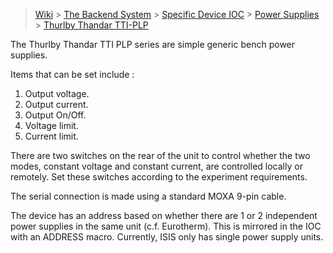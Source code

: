 > [Wiki](Home) > [The Backend System](The-Backend-System) > [Specific Device IOC](Specific-Device-IOC) > [Power Supplies](Power-Supplies) > [Thurlby Thandar TTI-PLP](Thurlby-Thandar-TTI-PLP-Power-Supply)

The Thurlby Thandar TTI PLP series are simple generic bench power supplies.

Items that can be set include :

1. Output voltage.
1. Output current.
1. Output On/Off.
1. Voltage limit.
1. Current limit.

There are two switches on the rear of the unit to control whether the two modes, constant voltage and constant current, are controlled locally or 
remotely.  Set these switches according to the experiment requirements.

The serial connection is made using a standard MOXA 9-pin cable.

The device has an address based on whether there are 1 or 2 independent power supplies in the same unit (c.f. Eurotherm). This is mirrored in the IOC with an ADDRESS macro. Currently, ISIS only has single power supply units.
